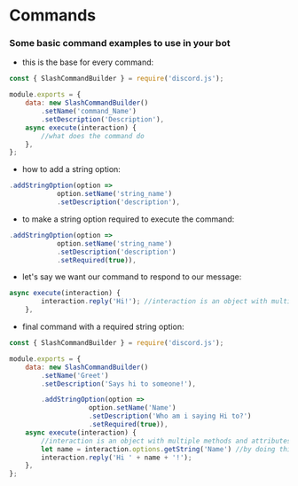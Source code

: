 # Commands
### Some basic command examples to use in your bot

- this is the base for every command:
```javascript
const { SlashCommandBuilder } = require('discord.js');

module.exports = {
	data: new SlashCommandBuilder()
		.setName('command_Name')
		.setDescription('Description'),
	async execute(interaction) {
		//what does the command do
	},
};
```
- how to add a string option:
```javascript
.addStringOption(option => 
			option.setName('string_name')
			.setDescription('description'),
```
- to make a string option required to execute the command:
```javascript
.addStringOption(option => 
			option.setName('string_name')
			.setDescription('description')
			.setRequired(true)),
```
- let's say we want our command to respond to our message:
```javascript
async execute(interaction) {
		interaction.reply('Hi!'); //interaction is an object with multiple methods and attributes
	},
```
- final command with a required string option:
```javascript
const { SlashCommandBuilder } = require('discord.js');

module.exports = {
	data: new SlashCommandBuilder()
		.setName('Greet')
		.setDescription('Says hi to someone!'),

		.addStringOption(option => 
					option.setName('Name')
					.setDescription('Who am i saying Hi to?')
					.setRequired(true)),
	async execute(interaction) {
		//interaction is an object with multiple methods and attributes, you can for example obtain the parameters given when the slash command was launched
		let name = interaction.options.getString('Name') //by doing this I'm getting the string parameter identified with 'Name'
		interaction.reply('Hi ' + name + '!'); 
	},
};
